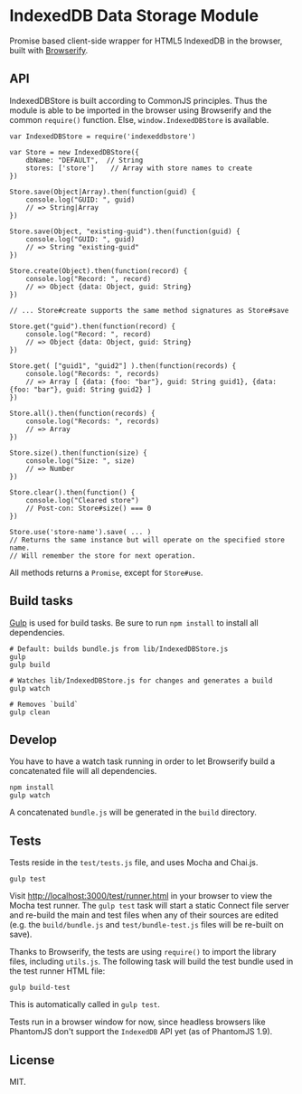 # IndexedDB Data Storage Module

Promise based client-side wrapper for HTML5 IndexedDB in the browser, built with [Browserify](http://browserify.org/).

## API

IndexedDBStore is built according to CommonJS principles. Thus the module is able to be imported in the browser using Browserify and the common `require()` function. Else, `window.IndexedDBStore` is available.

	var IndexedDBStore = require('indexeddbstore')

	var Store = new IndexedDBStore({
		dbName: "DEFAULT",	// String
		stores: ['store']	 // Array with store names to create
	})

	Store.save(Object|Array).then(function(guid) {
		console.log("GUID: ", guid)
		// => String|Array
	})

	Store.save(Object, "existing-guid").then(function(guid) {
		console.log("GUID: ", guid)
		// => String "existing-guid"
	})

	Store.create(Object).then(function(record) {
		console.log("Record: ", record)
		// => Object {data: Object, guid: String}
	})

	// ... Store#create supports the same method signatures as Store#save

	Store.get("guid").then(function(record) {
		console.log("Record: ", record)
		// => Object {data: Object, guid: String}
	})

	Store.get( ["guid1", "guid2"] ).then(function(records) {
		console.log("Records: ", records)
		// => Array [ {data: {foo: "bar"}, guid: String guid1}, {data: {foo: "bar"}, guid: String guid2} ]
	})

	Store.all().then(function(records) {
		console.log("Records: ", records)
		// => Array
	})

	Store.size().then(function(size) {
		console.log("Size: ", size)
		// => Number
	})

	Store.clear().then(function() {
		console.log("Cleared store")
		// Post-con: Store#size() === 0
	})

	Store.use('store-name').save( ... )
	// Returns the same instance but will operate on the specified store name.
	// Will remember the store for next operation.

All methods returns a `Promise`, except for `Store#use`.

## Build tasks

[Gulp](http://gulpjs.com/) is used for build tasks. Be sure to run `npm install` to install all dependencies.

	# Default: builds bundle.js from lib/IndexedDBStore.js
	gulp
	gulp build

	# Watches lib/IndexedDBStore.js for changes and generates a build
	gulp watch

	# Removes `build`
	gulp clean

## Develop

You have to have a watch task running in order to let Browserify build a concatenated file will all dependencies.

	npm install
	gulp watch

A concatenated `bundle.js` will be generated in the `build` directory.

## Tests

Tests reside in the `test/tests.js` file, and uses Mocha and Chai.js.

	gulp test

Visit [http://localhost:3000/test/runner.html](http://localhost:3000/test/runner.html) in your browser to view the Mocha test runner. The `gulp test` task will start a static Connect file server and re-build the main and test files when any of their sources are edited (e.g. the `build/bundle.js` and `test/bundle-test.js` files will be re-built on save).

Thanks to Browserify, the tests are using `require()` to import the library files, including `utils.js`. The following task will build the test bundle used in the test runner HTML file:

	gulp build-test

This is automatically called in `gulp test`.

Tests run in a browser window for now, since headless browsers like PhantomJS don't support the `IndexedDB` API yet (as of PhantomJS 1.9).

## License

MIT.
